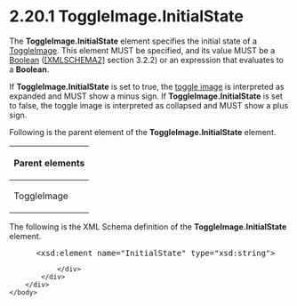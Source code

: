<html dir="LTR" xmlns:mshelp="http://msdn.microsoft.com/mshelp" xmlns:ddue="http://ddue.schemas.microsoft.com/authoring/2003/5" xmlns:xlink="http://www.w3.org/1999/xlink" xmlns:tool="http://www.microsoft.com/tooltip">
    <head>
        <meta http-equiv="Content-Type" content="text/html; CHARSET=utf-8"></meta>
        <meta name="save" content="history"></meta>
        <title>2.20.1 ToggleImage.InitialState</title>
        <xml>
            <mshelp:toctitle title="2.20.1 ToggleImage.InitialState"></mshelp:toctitle>
            <mshelp:rltitle title="[MS-RDL]: ToggleImage.InitialState"></mshelp:rltitle>
            <mshelp:keyword index="A" term="2e57c819-5912-404f-a2d8-6cdfa38cc953"></mshelp:keyword>
            <mshelp:attr name="DCSext.ContentType" value="open specification"></mshelp:attr>
            <mshelp:attr name="AssetID" value="2e57c819-5912-404f-a2d8-6cdfa38cc953"></mshelp:attr>
            <mshelp:attr name="TopicType" value="kbRef"></mshelp:attr>
            <mshelp:attr name="DCSext.Title" value="[MS-RDL]: ToggleImage.InitialState" />
        </xml>
    </head>
    <body>
        <div id="header">
            <h1 class="heading">2.20.1 ToggleImage.InitialState</h1>
        </div>
        <div id="mainSection">
            <div id="mainBody">
                <div id="allHistory" class="saveHistory"></div>
                <div id="sectionSection0" class="section" name="collapseableSection">
                    

<p>The <b>ToggleImage.InitialState</b> element specifies the
initial state of a <a href="90be81b8-be63-4ef9-b445-84bbdb4a966b.htm">ToggleImage</a>.
This element MUST be specified, and its value MUST be a <a href="4802fa14-3619-43fa-9898-3acab160a24c.htm">Boolean</a> (<a href="https://go.microsoft.com/fwlink/?LinkId=90610">[XMLSCHEMA2]</a> section
3.2.2) or an expression that evaluates to a <b>Boolean</b>. </p>

<p>If <b>ToggleImage.InitialState</b> is set to true, the <a href="b2482b3f-74ab-4ca8-a9e5-c07955011743.htm#gt_62b21cd9-c461-41da-b918-10fa60f36282">toggle image</a> is interpreted
as expanded and MUST show a minus sign. If <b>ToggleImage.InitialState</b> is
set to false, the toggle image is interpreted as collapsed and MUST show a plus
sign.</p>

<p>Following is the parent element of the <b>ToggleImage.InitialState</b>
element.</p>

<table>
 <thead>
  <tr>
   <th>
   <p>Parent elements</p>
   </th>
  </tr>
 </thead>
 <tr>
  <td>
  <p>ToggleImage</p>
  </td>
 </tr>
</table>

<p>The following is the XML Schema definition of the <b>ToggleImage.InitialState</b>
element.</p>

<dl>
<dd>
<div><pre> &lt;xsd:element name=&quot;InitialState&quot; type=&quot;xsd:string&quot;&gt;
</pre></div>
</dd></dl>


                </div>
            </div>
        </div>
    </body>
</html>
